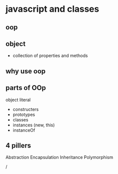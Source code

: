 # javascript and classes

## oop

## object
- collection of properties and methods

## why use oop

## parts of OOp
object literal

- constructers
- prototypes
- classes 
- instances (new, this)
- instanceOf

## 4 pillers
Abstraction
Encapsulation
Inheritance
Polymorphism




/